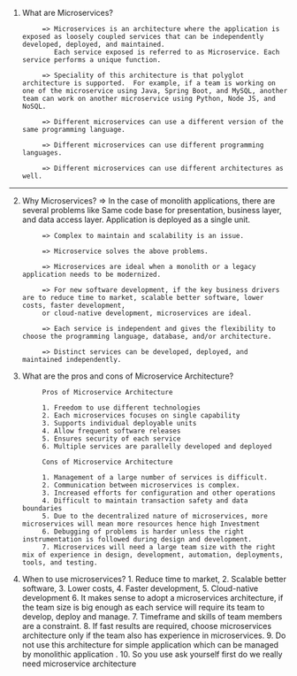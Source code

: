 1. What are Microservices?

            => Microservices is an architecture where the application is exposed as loosely coupled services that can be independently developed, deployed, and maintained.
               Each service exposed is referred to as Microservice. Each service performs a unique function.

            => Speciality of this architecture is that polyglot architecture is supported.  For example, if a team is working on one of the microservice using Java, Spring Boot, and MySQL, another team can work on another microservice using Python, Node JS, and NoSQL. 

            => Different microservices can use a different version of the same programming language.

            => Different microservices can use different programming languages.

            => Different microservices can use different architectures as well.
--------------------------------------------------------------------------------------------------------------------------------------
2. Why Microservices?
            => In the case of monolith applications, there are several problems like
               Same code base for presentation, business layer, and data access layer. Application is deployed as a single unit.

            => Complex to maintain and scalability is an issue.

            => Microservice solves the above problems. 

            => Microservices are ideal when a monolith or a legacy application needs to be modernized. 

            => For new software development, if the key business drivers are to reduce time to market, scalable better software, lower costs, faster development, 
            or cloud-native development, microservices are ideal.

            => Each service is independent and gives the flexibility to choose the programming language, database, and/or architecture.

            => Distinct services can be developed, deployed, and maintained independently.

3. What are the pros and cons of Microservice Architecture?
 
            Pros of Microservice Architecture

            1. Freedom to use different technologies
            2. Each microservices focuses on single capability
            3. Supports individual deployable units
            4. Allow frequent software releases
            5. Ensures security of each service
            6. Multiple services are parallelly developed and deployed

            Cons of Microservice Architecture
            
            1. Management of a large number of services is difficult.
            2. Communication between microservices is complex.
            3. Increased efforts for configuration and other operations
            4. Difficult to maintain transaction safety and data boundaries
            5. Due to the decentralized nature of microservices, more microservices will mean more resources hence high Investment
            6. Debugging of problems is harder unless the right instrumentation is followed during design and development.
            7. Microservices will need a large team size with the right mix of experience in design, development, automation, deployments, tools, and testing.

4. When to use microservices?
            1. Reduce time to market, 
            2. Scalable better software, 
            3. Lower costs, 
            4. Faster development, 
            5. Cloud-native development 
            6. It makes sense to adopt a microservices architecture, if the team size is big enough as each service will require its team to develop, deploy and manage. 
            7. Timeframe and skills of team members are a constraint. 
            8. If fast results are required,
             choose microservices architecture only if the team also has experience in microservices.
            9. Do not use this architecture for simple application which can be managed by monolithic application . 
            10. So you use ask yourself first do we really need microservice architecture 
